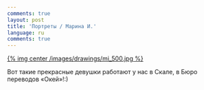```yaml
---
comments: true
layout: post
title: 'Портреты / Марина И.'
language: ru
comments: true
---
```


[{% img center /images/drawings/mi_500.jpg %}](/images/drawings/mi.jpg)

Вот такие прекрасные девушки работают у нас в Скале, в Бюро переводов «Окей»!:)

